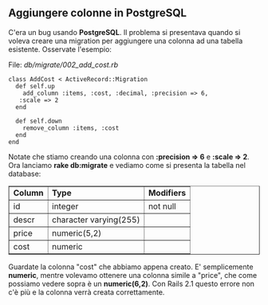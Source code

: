 ## Aggiungere colonne in PostgreSQL

C'era un bug usando **PostgreSQL**. Il problema si presentava quando si voleva creare una migration per aggiungere una colonna ad una tabella esistente. Osservate l'esempio:

File: *db/migrate/002\_add\_cost.rb*

	class AddCost < ActiveRecord::Migration
	  def self.up
	    add_column :items, :cost, :decimal, :precision => 6, 
	   :scale => 2
	  end

	  def self.down
	    remove_column :items, :cost
	  end
	end

Notate che stiamo creando una colonna con **:precision => 6** e **:scale => 2**. Ora lanciamo **rake db:migrate**  e vediamo come si presenta la tabella nel database:

<table border="1" cellspacing="0" cellpadding="5">
	<tr>
		<td><strong>Column</strong></td>
		<td><strong>Type</strong></td>
		<td><strong>Modifiers</strong></td>
	</tr>
	<tr>
		<td>id</td>
		<td>integer</td>
		<td>not null</td>
	</tr>
	<tr>
		<td>descr</td>
		<td>character varying(255)</td>
		<td></td>
	</tr>
	<tr>
		<td>price</td>
		<td>numeric(5,2)</td>
		<td></td>
	</tr>
	<tr>
		<td>cost</td>
		<td>numeric</td>
		<td></td>
	</tr>
</table>

Guardate la colonna "cost" che abbiamo appena creato. E' semplicemente **numeric**, mentre volevamo ottenere una colonna simile a "price", che come possiamo vedere sopra è un **numeric(6,2)**. Con Rails 2.1 questo errore non c'è più e la colonna verrà creata correttamente.   
